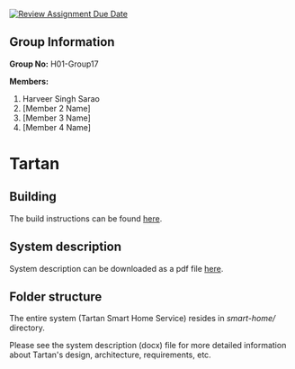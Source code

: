 [![Review Assignment Due Date](https://classroom.github.com/assets/deadline-readme-button-22041afd0340ce965d47ae6ef1cefeee28c7c493a6346c4f15d667ab976d596c.svg)](https://classroom.github.com/a/T-FWekHF)

## Group Information

**Group No:** H01-Group17  

**Members:**  
1. Harveer Singh Sarao  
2. [Member 2 Name]  
3. [Member 3 Name]  
4. [Member 4 Name]  

# Tartan
## Building

The build instructions can be found [here](./docs/build_instructions.md).

## System description

System description can be downloaded as a pdf file
[here](./docs/TartanSystemDescription.pdf).

## Folder structure

The entire system (Tartan Smart Home Service) resides in *smart-home/*
directory.

Please see the system description (docx) file for more detailed information
about Tartan's design, architecture, requirements, etc.
